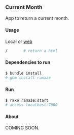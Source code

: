 ### Current Month

App to return a current month.

#### Usage

Local or [web](http://currentmonth.herokuapp.com/)
``` bash
/       # return a html
```

#### Dependencies to run
``` bash
$ bundle install
# gem install ramaze
```

#### Run
``` bash
$ rake ramaze:start
# access localhost:7000
```

#### About

COMING SOON.
